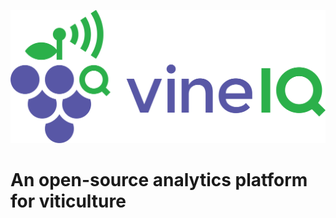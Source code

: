 [![VineIQ](vineiq-logo.png 'VineIQ')](https://blog.vineiq.io)
# An open-source analytics platform for viticulture
